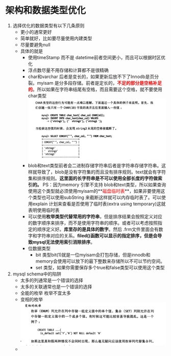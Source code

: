 # **架构和数据类型优化**

1. 选择优化的数据类型有以下几条原则
   - 更小的通常更好
   - 简单就好，比如要尽量使用内建类型
   - 尽量要避免null
   - 具体的就是
     - 使用timeStamp 而不是 datetime前者空间更小，而且可以根据时区优化
     - 浮点数尽量不用存储和计算都不是很精确
     - char和varchar 后者是变长的，如果更新后放不下了Innodb是页分裂。myisam 是分多段存储。前者是定长的，**<font color ='red'>不足的部分是空格补足的</font>**。所以如果在字符串结尾有空格，而且需要这个空格，就不要使用char类型![存储底层](../images/存储底层.png)
     - blob和text类型前者会二进制存储字符串后者是字符串存储字符串。这样就导致了，blob是没有字符集的而且没有排序规则。text就会有字符集和排序规则。**这里面的长字符串是不可以使用全部长度的字符做索引的。** PS：因为memory 引擎不支持 blob和text类型，所以如果查询使用这个类型就必须使用myisam的**<font color='red'>磁盘临时表</font>**，如果非要使用这个类型也可以使用subString 来截断这样就可以内存临时表了。可以使用explain 计划来查看是否使用了临时表(extra using temporary)这就表明使用临时表
     - 可以使用**枚举类型代替常用的字符串**，但是排序结果会按照定义对应的数字顺序来排序，而不是使用字符串的顺序。或者可以考虑按照指定的顺序定义好。**库里存的是具体的数字**。然后 .frm文件里面会有数字和字符串对应的关系。**filed()函数可以显示的指定排序，但是会导致mysql无法使用索引消除排序**。
     - 位数据类型
       - bit 类型bit(1)就是一位myisam会打包存储，但是innodb和memory会使用可以放下的最下整数来存储所以不可以节约空间。
       - set 类型，如果你需要保存多个true和false类型可以使用这个类型
2. mysql schema中的陷阱
   - 太多的列通常是一个错误的选择
   - 太多的关联通常也是一个错误的选择
   - 全能的枚举 枚举不宜太多
   - 变相的枚举
     ![image-20190806164041627](../images/image-20190806164041627.png)
   - 